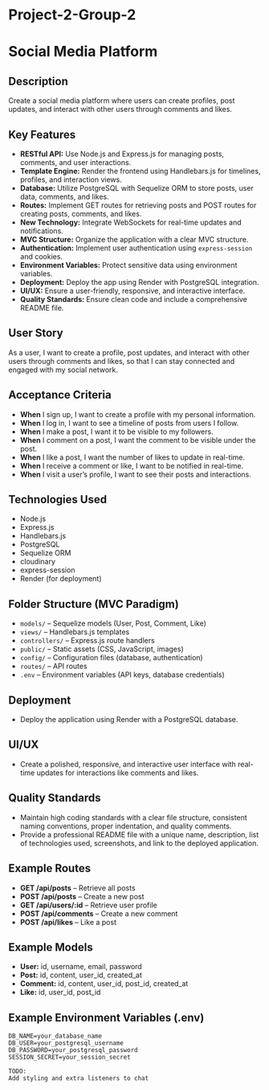# Project-2-Group-2

# Social Media Platform

## Description
Create a social media platform where users can create profiles, post updates, and interact with other users through comments and likes.

## Key Features

- **RESTful API:** Use Node.js and Express.js for managing posts, comments, and user interactions.
- **Template Engine:** Render the frontend using Handlebars.js for timelines, profiles, and interaction views.
- **Database:** Utilize PostgreSQL with Sequelize ORM to store posts, user data, comments, and likes.
- **Routes:** Implement GET routes for retrieving posts and POST routes for creating posts, comments, and likes.
- **New Technology:** Integrate WebSockets for real-time updates and notifications.
- **MVC Structure:** Organize the application with a clear MVC structure.
- **Authentication:** Implement user authentication using `express-session` and cookies.
- **Environment Variables:** Protect sensitive data using environment variables.
- **Deployment:** Deploy the app using Render with PostgreSQL integration.
- **UI/UX:** Ensure a user-friendly, responsive, and interactive interface.
- **Quality Standards:** Ensure clean code and include a comprehensive README file.

## User Story
As a user, I want to create a profile, post updates, and interact with other users through comments and likes, so that I can stay connected and engaged with my social network.

## Acceptance Criteria
- **When** I sign up, I want to create a profile with my personal information.
- **When** I log in, I want to see a timeline of posts from users I follow.
- **When** I make a post, I want it to be visible to my followers.
- **When** I comment on a post, I want the comment to be visible under the post.
- **When** I like a post, I want the number of likes to update in real-time.
- **When** I receive a comment or like, I want to be notified in real-time.
- **When** I visit a user’s profile, I want to see their posts and interactions.

## Technologies Used
- Node.js
- Express.js
- Handlebars.js
- PostgreSQL
- Sequelize ORM
- cloudinary
- express-session
- Render (for deployment)

## Folder Structure (MVC Paradigm)
- `models/` – Sequelize models (User, Post, Comment, Like)
- `views/` – Handlebars.js templates
- `controllers/` – Express.js route handlers
- `public/` – Static assets (CSS, JavaScript, images)
- `config/` – Configuration files (database, authentication)
- `routes/` – API routes
- `.env` – Environment variables (API keys, database credentials)

## Deployment
- Deploy the application using Render with a PostgreSQL database.

## UI/UX
- Create a polished, responsive, and interactive user interface with real-time updates for interactions like comments and likes.

## Quality Standards
- Maintain high coding standards with a clear file structure, consistent naming conventions, proper indentation, and quality comments.
- Provide a professional README file with a unique name, description, list of technologies used, screenshots, and link to the deployed application.

## Example Routes
- **GET /api/posts** – Retrieve all posts
- **POST /api/posts** – Create a new post
- **GET /api/users/:id** – Retrieve user profile
- **POST /api/comments** – Create a new comment
- **POST /api/likes** – Like a post

## Example Models
- **User:** id, username, email, password
- **Post:** id, content, user_id, created_at
- **Comment:** id, content, user_id, post_id, created_at
- **Like:** id, user_id, post_id

## Example Environment Variables (.env)
```plaintext
DB_NAME=your_database_name
DB_USER=your_postgresql_username
DB_PASSWORD=your_postgresql_password
SESSION_SECRET=your_session_secret

TODO:
Add styling and extra listeners to chat

